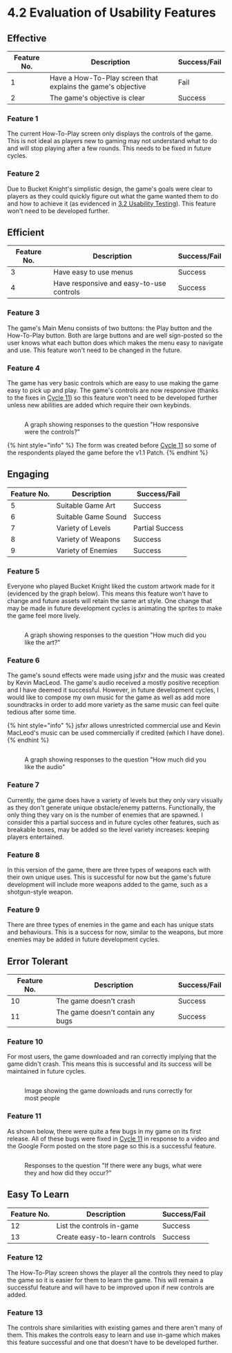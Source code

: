 # 4.2 Evaluation of Usability Features

## Effective

| Feature No. | Description                                                  | Success/Fail |
| ----------- | ------------------------------------------------------------ | ------------ |
| 1           | Have a How-To-Play screen that explains the game's objective | Fail         |
| 2           | The game's objective is clear                                | Success      |

### Feature 1

The current How-To-Play screen only displays the controls of the game. This is not ideal as players new to gaming may not understand what to do and will stop playing after a few rounds. This needs to be fixed in future cycles.

### Feature 2

Due to Bucket Knight's simplistic design, the game's goals were clear to players as they could quickly figure out what the game wanted them to do and how to achieve it (as evidenced in [3.2 Usability Testing](../testing/usability-testing.md)). This feature won't need to be developed further.

## Efficient

| Feature No. | Description                              | Success/Fail |
| ----------- | ---------------------------------------- | ------------ |
| 3           | Have easy to use menus                   | Success      |
| 4           | Have responsive and easy-to-use controls | Success      |

### Feature 3

The game's Main Menu consists of two buttons: the Play button and the How-To-Play button. Both are large buttons and are well sign-posted so the user knows what each button does which makes the menu easy to navigate and use. This feature won't need to be changed in the future.

### Feature 4

The game has very basic controls which are easy to use making the game easy to pick up and play. The game's controls are now responsive (thanks to the fixes in [Cycle 11](../design-and-development/cycle-11.md)) so this feature won't need to be developed further unless new abilities are added which require their own keybinds.

<figure><img src="../.gitbook/assets/image.png" alt=""><figcaption><p>A graph showing responses to the question "How responsive were the controls?"</p></figcaption></figure>

{% hint style="info" %}
The form was created before [Cycle 11](../design-and-development/cycle-11.md) so some of the respondents played the game before the v1.1 Patch.
{% endhint %}

## Engaging

| Feature No. | Description         | Success/Fail    |
| ----------- | ------------------- | --------------- |
| 5           | Suitable Game Art   | Success         |
| 6           | Suitable Game Sound | Success         |
| 7           | Variety of Levels   | Partial Success |
| 8           | Variety of Weapons  | Success         |
| 9           | Variety of Enemies  | Success         |

### Feature 5

Everyone who played Bucket Knight liked the custom artwork made for it (evidenced by the graph below). This means this feature won't have to change and future assets will retain the same art style. One change that may be made in future development cycles is animating the sprites to make the game feel more lively.

<figure><img src="../.gitbook/assets/image (34).png" alt=""><figcaption><p>A graph showing responses to the question "How much did you like the art?"</p></figcaption></figure>

### Feature 6

The game's sound effects were made using jsfxr and the music was created by Kevin MacLeod. The game's audio received a mostly positive reception and I have deemed it successful. However, in future development cycles, I would like to compose my own music for the game as well as add more soundtracks in order to add more variety as the same music can feel quite tedious after some time.

{% hint style="info" %}
jsfxr allows unrestricted commercial use and Kevin MacLeod's music can be used commercially if credited (which I have done).
{% endhint %}

<figure><img src="../.gitbook/assets/image (36).png" alt=""><figcaption><p>A graph showing responses to the question "How much did you like the audio"</p></figcaption></figure>

### Feature 7

Currently, the game does have a variety of levels but they only vary visually as they don't generate unique obstacle/enemy patterns. Functionally, the only thing they vary on is the number of enemies that are spawned. I consider this a partial success and in future cycles other features, such as breakable boxes, may be added so the level variety increases: keeping players entertained.&#x20;

### Feature 8

In this version of the game, there are three types of weapons each with their own unique uses. This is successful for now but the game's future development will include more weapons added to the game, such as a shotgun-style weapon.

### Feature 9

There are three types of enemies in the game and each has unique stats and behaviours. This is a success for now, similar to the weapons, but more enemies may be added in future development cycles.

## Error Tolerant

| Feature No. | Description                       | Success/Fail |
| ----------- | --------------------------------- | ------------ |
| 10          | The game doesn't crash            | Success      |
| 11          | The game doesn't contain any bugs | Success      |

### Feature 10

For most users, the game downloaded and ran correctly implying that the game didn't crash. This means this is successful and its success will be maintained in future cycles.

<figure><img src="../.gitbook/assets/image (22).png" alt=""><figcaption><p>Image showing the game downloads and runs correctly for most people</p></figcaption></figure>

### Feature 11

As shown below, there were quite a few bugs in my game on its first release. All of these bugs were fixed in [Cycle 11](../design-and-development/cycle-11.md) in response to a video and the Google Form posted on the store page so this is a successful feature.

<figure><img src="../.gitbook/assets/image (38).png" alt=""><figcaption><p>Responses to the question "If there were any bugs, what were they and how did they occur?"</p></figcaption></figure>

## Easy To Learn

| Feature No. | Description                   | Success/Fail |
| ----------- | ----------------------------- | ------------ |
| 12          | List the controls in-game     | Success      |
| 13          | Create easy-to-learn controls | Success      |

### Feature 12

The How-To-Play screen shows the player all the controls they need to play the game so it is easier for them to learn the game. This will remain a successful feature and will have to be improved upon if new controls are added.

### Feature 13

The controls share similarities with existing games and there aren't many of them. This makes the controls easy to learn and use in-game which makes this feature successful and one that doesn't have to be developed further.
